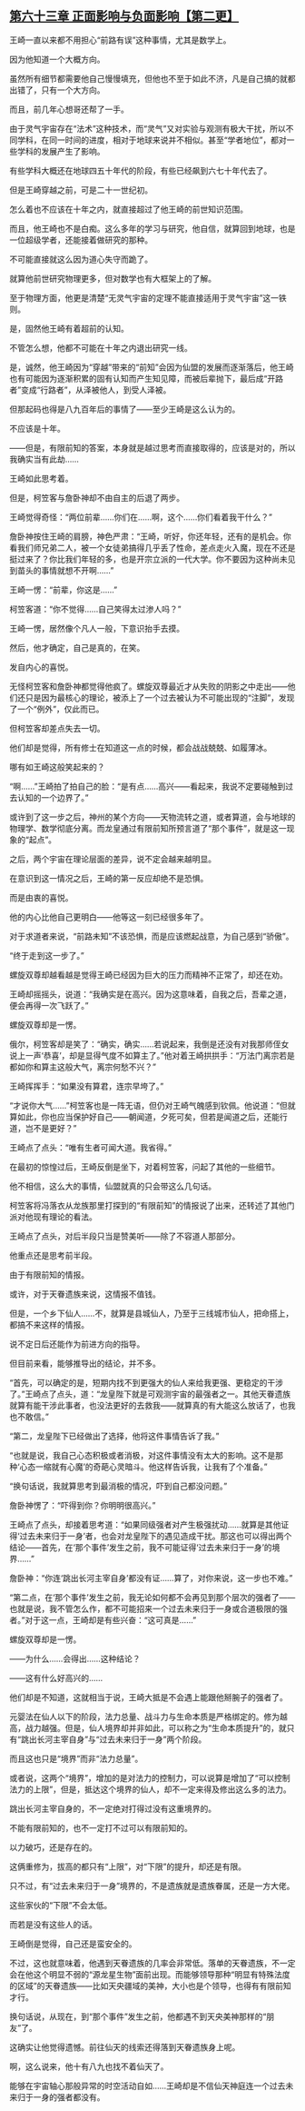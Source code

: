## [第六十三章 正面影响与负面影响【第二更】](https://www.xxbiquge.com/11_11207/9241473.html)


  王崎一直以来都不用担心“前路有误”这种事情，尤其是数学上。

  因为他知道一个大概方向。

  虽然所有细节都需要他自己慢慢填充，但他也不至于如此不济，凡是自己搞的就都出错了，只有一个大方向。

  而且，前几年心想哥还帮了一手。

  由于灵气宇宙存在“法术”这种技术，而“灵气”又对实验与观测有极大干扰，所以不同学科，在同一时间的进度，相对于地球来说并不相似。甚至“学者地位”，都对一些学科的发展产生了影响。

  有些学科大概还在地球四五十年代的阶段，有些已经飙到六七十年代去了。

  但是王崎穿越之前，可是二十一世纪初。

  怎么着也不应该在十年之内，就直接超过了他王崎的前世知识范围。

  而且，他王崎也不是白痴。这么多年的学习与研究，他自信，就算回到地球，也是一位超级学者，还能接着做研究的那种。

  不可能直接就这么因为道心失守而跪了。

  就算他前世研究物理更多，但对数学也有大框架上的了解。

  至于物理方面，他更是清楚“无灵气宇宙的定理不能直接适用于灵气宇宙”这一铁则。

  是，固然他王崎有着超前的认知。

  不管怎么想，他都不可能在十年之内退出研究一线。

  是，诚然，他王崎因为“穿越”带来的“前知”会因为仙盟的发展而逐渐落后，他王崎也有可能因为逐渐积累的固有认知而产生知见障，而被后辈抛下，最后成“开路者”变成“行路者”，从泽被他人，到受人泽被。

  但那起码也得是八九百年后的事情了——至少王崎是这么认为的。

  不应该是十年。

  ——但是，有限前知的答案，本身就是越过思考而直接取得的，应该是对的，所以我确实当有此劫……

  王崎如此思考着。

  但是，柯笠客与詹卧神却不由自主的后退了两步。

  王崎觉得奇怪：“两位前辈……你们在……啊，这个……你们看着我干什么？”

  詹卧神按住王崎的肩膀，神色严肃：“王崎，听好，你还年轻，还有的是机会。你看我们师兄弟二人，被一个女徒弟搞得几乎丢了性命，差点走火入魔，现在不还是挺过来了？你比我们年轻的多，也是开宗立派的一代大学。你不要因为这种尚未见到苗头的事情就想不开啊……”

  王崎一愣：“前辈，你这是……”

  柯笠客道：“你不觉得……自己笑得太过渗人吗？”

  王崎一愣，居然像个凡人一般，下意识抬手去摸。

  然后，他才确定，自己是真的，在笑。

  发自内心的喜悦。

  无怪柯笠客和詹卧神都觉得他疯了。螺旋双尊最近才从失败的阴影之中走出——他们还只是因为最核心的理论，被添上了一个过去被认为不可能出现的“注脚”，发现了一个“例外”，仅此而已。

  但柯笠客却差点失去一切。

  他们却是觉得，所有修士在知道这一点的时候，都会战战兢兢、如履薄冰。

  哪有如王崎这般笑起来的？

  “啊……”王崎拍了拍自己的脸：“是有点……高兴——看起来，我说不定要碰触到过去认知的一个边界了。”

  或许到了这一步之后，神州的某个方向——天物流转之道，或者算道，会与地球的物理学、数学彻底分离。而龙皇通过有限前知所预言道了“那个事件”，就是这一现象的“起点”。

  之后，两个宇宙在理论层面的差异，说不定会越来越明显。

  在意识到这一情况之后，王崎的第一反应却绝不是恐惧。

  而是由衷的喜悦。

  他的内心比他自己更明白——他等这一刻已经很多年了。

  对于求道者来说，“前路未知”不该恐惧，而是应该燃起战意，为自己感到“骄傲”。

  “终于走到这一步了。”

  螺旋双尊却越看越是觉得王崎已经因为巨大的压力而精神不正常了，却还在劝。

  王崎却摇摇头，说道：“我确实是在高兴。因为这意味着，自我之后，吾辈之道，便会再得一次飞跃了。”

  螺旋双尊却是一愣。

  俄尔，柯笠客却是笑了：“确实，确实……若说起来，我倒是还没有对我那师侄女说上一声‘恭喜’，却是显得气度不如算主了。”他对着王崎拱拱手：“万法门离宗若是都如你和算主这般大气，离宗何愁不兴？”

  王崎挥挥手：“如果没有算君，连宗早垮了。”

  “才说你大气……”柯笠客也是一阵无语，但仍对王崎气魄感到钦佩。他说道：“但就算如此，你也应当保护好自己——朝闻道，夕死可矣，但若是闻道之后，还能行道，岂不是更好？”

  王崎点了点头：“唯有生者可闻大道。我省得。”

  在最初的惊惶过后，王崎反倒是坐下，对着柯笠客，问起了其他的一些细节。

  他不相信，这么大的事情，仙盟就真的只会带这么几句话。

  柯笠客将冯落衣从龙族那里打探到的“有限前知”的情报说了出来，还转述了其他门派对他现有理论的看法。

  王崎点了点头，对后半段只当是赞美听——除了不容道人那部分。

  他重点还是思考前半段。

  由于有限前知的情报。

  或许，对于天眷遗族来说，这情报不值钱。

  但是，一个乡下仙人……不，就算是县城仙人，乃至于三线城市仙人，把命搭上，都搞不来这样的情报。

  说不定日后还能作为前进方向的指导。

  但目前来看，能够推导出的结论，并不多。

  “首先，可以确定的是，短期内找不到更强大的仙人来给我更强、更稳定的干涉了。”王崎点了点头，道：“龙皇陛下就是可观测宇宙的最强者之一。其他天眷遗族就算有能干涉此事者，也没法更好的去救我——就算真的有大能这么放话了，也我也不敢信。”

  “第二，龙皇陛下已经做出了选择，他将这件事情告诉了我。”

  “也就是说，我自己心态积极或者消极，对这件事情没有太大的影响。这不是那种‘心态一缩就有心魔’的奇葩心灵暗斗。他这样告诉我，让我有了个准备。”

  “换句话说，我就算思考到最消极的情况，吓到自己都没问题。”

  詹卧神愣了：“吓得到你？你明明很高兴。”

  王崎点了点头，却接着思考道：“如果同级强者对产生极强扰动……就算是其他证得‘过去未来归于一身’者，也会对龙皇陛下的遇见造成干扰。那这也可以得出两个结论——首先，在‘那个事件’发生之前，我不可能证得‘过去未来归于一身’的境界……”

  詹卧神：“你连‘跳出长河主宰自身’都没有证……算了，对你来说，这一步也不难。”

  “第二点，在‘那个事件’发生之前，我无论如何都不会再见到那个层次的强者了——也就是说，我不管怎么作，都不可能招来一个过去未来归于一身或合道极限的强者。”对于这一点，王崎却是有些兴奋：“这可真是……”

  螺旋双尊却是一愣。

  ——为什么……会得出……这种结论？

  ——这有什么好高兴的……

  他们却是不知道，这就相当于说，王崎大抵是不会遇上能跟他掰腕子的强者了。

  元婴法在仙人以下的阶段，法力总量、战斗力与生命本质是严格绑定的。修为越高，战力越强。但是，仙人境界却并非如此，可以称之为“生命本质提升”的，就只有“跳出长河主宰自身”与“过去未来归于一身”两个阶段。

  而且这也只是“境界”而非“法力总量”。

  或者说，这两个“境界”，增加的是对法力的控制力，可以说算是增加了“可以控制法力的上限”，但是，抵达这个境界的仙人，却不一定来得及修出这么多的法力。

  跳出长河主宰自身的，不一定绝对打得过没有这重境界的。

  不能有限前知的，也不一定打不过可以有限前知的。

  以力破巧，还是存在的。

  这俩重修为，拔高的都只有“上限”，对“下限”的提升，却还是有限。

  只不过，有“过去未来归于一身”境界的，不是遗族就是遗族眷属，还是一方大佬。

  这些家伙的“下限”不会太低。

  而若是没有这些人的话。

  王崎倒是觉得，自己还是蛮安全的。

  不过，这也就意味着，他遇到天眷遗族的几率会非常低。落单的天眷遗族，不一定会在他这个明显不弱的“源龙星生物”面前出现。而能够领导那种“明显有特殊法度的区域”的天眷遗族——比如天央疆域的美神，大小也是个领导，也得有有限前知才行。

  换句话说，从现在，到“那个事件”发生之前，他都遇不到天央美神那样的“朋友”了。

  这确实让他觉得遗憾。前往仙天的线索还得落到天眷遗族身上呢。

  啊，这么说来，他十有八九也找不着仙天了。

  能够在宇宙轴心那般异常的时空活动自如……王崎却是不信仙天神庭连一个过去未来归于一身的强者都没有。
